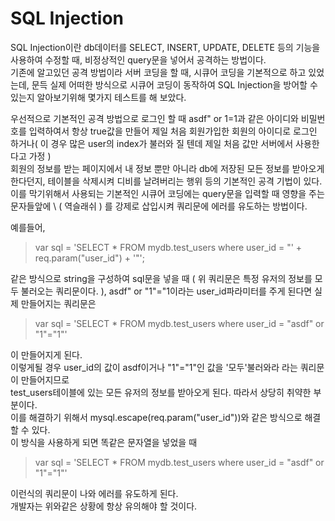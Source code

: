 # SQL Injection

SQL Injection이란 db데이터를 SELECT, INSERT, UPDATE, DELETE 등의 기능을 사용하여 수정할 때, 비정상적인 query문을 넣어서 공격하는 방법이다.  
기존에 알고있던 공격 방법이라 서버 코딩을 할 때, 시큐어 코딩을 기본적으로 하고 있었는데, 문득 실제 어떠한 방식으로 시큐어 코딩이 동작하여 SQL Injection을 방어할 수 있는지 알아보기위해 몇가지 테스트를 해 보았다.  

우선적으로 기본적인 공격 방법으로 로그인 할 때 asdf" or 1=1과 같은 아이디와 비밀번호를 입력하여서 항상 true값을 만들어 제일 처음 회원가입한 회원의 아이디로 로그인 하거나( 이 경우 많은 user의 index가 불러와 질 텐데 제일 처음 값만 서버에서 사용한다고 가정 )  
회원의 정보를 받는 페이지에서 내 정보 뿐만 아니라 db에 저장된 모든 정보를 받아오게 한다던지, 테이블을 삭제시켜 디비를 날려버리는 행위 등의 기본적인 공격 기법이 있다.<br>
이를 막기위해서 사용되는 기본적인 시큐어 코딩에는 query문을 입력할 때 영향을 주는 문자들앞에 \ ( 역슬래쉬 ) 를 강제로 삽입시켜 쿼리문에 에러를 유도하는 방법이다.

예를들어, 
> var sql = 'SELECT * FROM mydb.test_users where user_id = "' + req.param("user_id") + '"';

같은 방식으로 string을 구성하여 sql문을 넣을 때 ( 위 쿼리문은 특정 유저의 정보를 모두 불러오는 쿼리문이다. ), asdf" or "1"="1이라는 user_id파라미터를 주게 된다면 실제 만들어지는 쿼리문은

> var sql = 'SELECT * FROM mydb.test_users where user_id = "asdf" or "1"="1"'

이 만들어지게 된다.<br>
이렇게될 경우 user_id의 값이 asdf이거나 "1"="1"인 값을 '모두'불러와라 라는 쿼리문이 만들어지므로<br>
test_users테이블에 있는 모든 유저의 정보를 받아오게 된다. 따라서 상당히 취약한 부분이다.<br>
이를 해결하기 위해서 mysql.escape(req.param("user_id"))와 같은 방식으로 해결할 수 있다.<br>
이 방식을 사용하게 되면 똑같은 문자열을 넣었을 때
> var sql = 'SELECT * FROM mydb.test_users where user_id = "asdf\" or \"1\"=\"1"'

이런식의 쿼리문이 나와 에러를 유도하게 된다.<br>
개발자는 위와같은 상황에 항상 유의해야 할 것이다.
